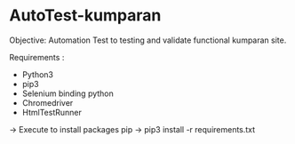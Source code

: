 # AutoTest-kumparan

Objective: Automation Test to testing and validate functional kumparan site.

Requirements :
- Python3
- pip3
- Selenium binding python
- Chromedriver
- HtmlTestRunner

-> Execute to install packages pip 
-> pip3 install -r requirements.txt
